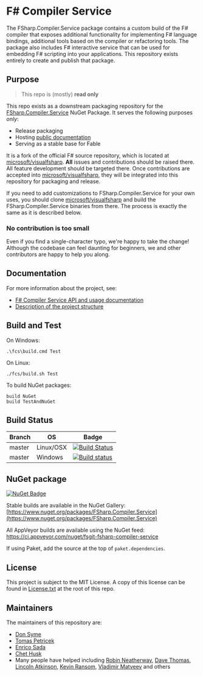 # F# Compiler Service

The FSharp.Compiler.Service package contains a custom build of the F# compiler that
exposes additional functionality for implementing F# language bindings, additional
tools based on the compiler or refactoring tools. The package also includes F#
interactive service that can be used for embedding F# scripting into your applications. This repository exists entirely to create and publish that package.

## Purpose

> This repo is (mostly) **read only**

This repo exists as a downstream packaging repository for the [FSharp.Compiler.Service](https://www.nuget.org/packages/FSharp.Compiler.Service) NuGet Package. It serves the following purposes _only_:

* Release packaging
* Hosting [public documentation](http://fsharp.github.io/FSharp.Compiler.Service/)
* Serving as a stable base for Fable

It is a fork of the official F# source repository, which is located at [microsoft/visualfsharp](https://github.com/microsoft/visualfsharp). **All** issues and contributions should be raised there. All feature development should be targeted there. Once contributions are accepted into [microsoft/visualfsharp](https://github.com/microsoft/visualfsharp), they will be integrated into this repository for packaging and release.

If you need to add customizations to FSharp.Compiler.Service for your own uses, you should clone [microsoft/visualfsharp](https://github.com/microsoft/visualfsharp) and build the FSharp.Compiler.Service binaries from there. The process is exactly the same as it is described below.

### No contribution is too small

Even if you find a single-character typo, we're happy to take the change! Although the codebase can feel daunting for beginners, we and other contributors are happy to help you along.

## Documentation

For more information about the project, see:

 * [F# Compiler Service API and usage documentation](http://fsharp.github.io/FSharp.Compiler.Service/)
 * [Description of the project structure](http://fsharp.github.io/FSharp.Compiler.Service/devnotes.html)

## Build and Test

On Windows:

    .\fcs\build.cmd Test

On Linux:

    ./fcs/build.sh Test

To build NuGet packages:

    build NuGet
    build TestAndNuGet

## Build Status

Branch | OS | Badge |
------ | ------ | - |
master | Linux/OSX | [![Build Status](https://travis-ci.org/fsharp/FSharp.Compiler.Service.svg?branch=master)](https://travis-ci.org/fsharp/FSharp.Compiler.Service) |
master | Windows | [![Build status](https://ci.appveyor.com/api/projects/status/3yllu2qh19brk61d?svg=true)](https://ci.appveyor.com/project/fsgit/fsharp-compiler-service)  |

## NuGet package

[![NuGet Badge](https://buildstats.info/nuget/FSharp.Compiler.Service)](https://www.nuget.org/packages/FSharp.Compiler.Service)

Stable builds are available in the NuGet Gallery:
[https://www.nuget.org/packages/FSharp.Compiler.Service](https://www.nuget.org/packages/FSharp.Compiler.Service)

All AppVeyor builds are available using the NuGet feed: https://ci.appveyor.com/nuget/fsgit-fsharp-compiler-service

If using Paket, add the source at the top of `paket.dependencies`.

## License

This project is subject to the MIT License. A copy of this license can be found in [License.txt](License.txt) at the root of this repo.

## Maintainers

The maintainers of this repository are:

 - [Don Syme](http://github.com/dsyme)
 - [Tomas Petricek](http://github.com/tpetricek)
 - [Enrico Sada](http://github.com/enricosada)
 - [Chet Husk](http://github.com/baronfel)
 - Many people have helped including [Robin Neatherway](https://github.com/rneatherway), [Dave Thomas](http://github.com/7sharp9), [Lincoln Atkinson](http://github.com/latkin), [Kevin Ransom](http://github.com/KevinRansom), [Vladimir Matveev](http://github.com/vladima) and others